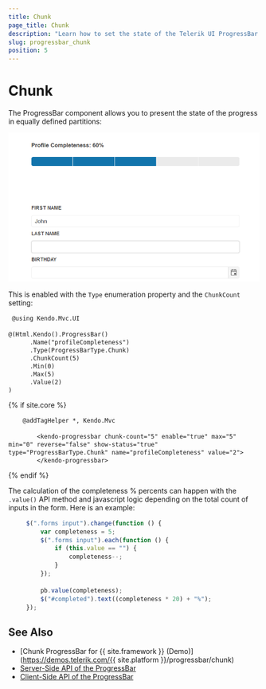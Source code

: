 ```yaml
---
title: Chunk
page_title: Chunk
description: "Learn how to set the state of the Telerik UI ProgressBar component for {{ site.framework }} in chunks or partitions."
slug: progressbar_chunk
position: 5
---
```


# Chunk

The ProgressBar component allows you to present the state of the progress in equally defined partitions:

 ![Chunk in Telerik UI for {{ site.framework }} ProgressBar](images/progressbar-chunk.png)

This is enabled with the `Type` enumeration property and the `ChunkCount` setting:

```HtmlHelper
 @using Kendo.Mvc.UI

@(Html.Kendo().ProgressBar()
	  .Name("profileCompleteness")
	  .Type(ProgressBarType.Chunk)
	  .ChunkCount(5)
	  .Min(0)
	  .Max(5)
	  .Value(2)
)
```
{% if site.core %}
```TagHelper
    @addTagHelper *, Kendo.Mvc

        <kendo-progressbar chunk-count="5" enable="true" max="5" min="0" reverse="false" show-status="true" type="ProgressBarType.Chunk" name="profileCompleteness" value="2">
        </kendo-progressbar>
```
{% endif %}

The calculation of the completeness % percents can happen with the `.value()` API method and javascript logic depending on the total count of inputs in the form. Here is an example:
```JavaScript
     $(".forms input").change(function () {
         var completeness = 5;
         $(".forms input").each(function () {
             if (this.value == "") {
                 completeness--;
             }
         });

         pb.value(completeness);
         $("#completed").text((completeness * 20) + "%");
     });
```

## See Also

* [Chunk ProgressBar for {{ site.framework }} (Demo)](https://demos.telerik.com/{{ site.platform }}/progressbar/chunk)
* [Server-Side API of the ProgressBar](/api/progressbar)
* [Client-Side API of the ProgressBar](https://docs.telerik.com/kendo-ui/api/javascript/ui/progressbar)
